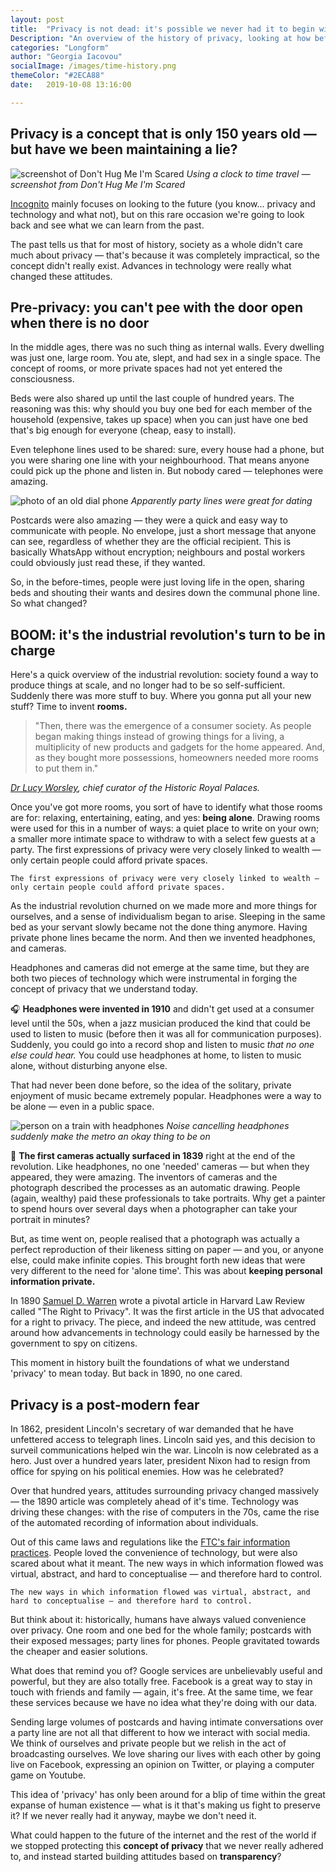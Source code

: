 ```yaml
---
layout: post
title:  "Privacy is not dead: it's possible we never had it to begin with"
Description: "An overview of the history of privacy, looking at how before the industrial revolution, people valued convenience over privacy, which is very similar to now."
categories: "Longform"
author: "Georgia Iacovou"
socialImage: /images/time-history.png
themeColor: "#2ECA88"
date:   2019-10-08 13:16:00

---
```


## Privacy is a concept that is only 150 years old — but have we been maintaining a lie?

![screenshot of Don't Hug Me I'm Scared](/images/time-history.png)
*Using a clock to time travel — screenshot from Don't Hug Me I'm Scared*

[Incognito](http://blog.metomic.io) mainly focuses on looking to the future (you know... privacy and technology and what not), but on this rare occasion we're going to look back and see what we can learn from the past.

The past tells us that for most of history, society as a whole didn't care much about privacy — that's because it was completely impractical, so the concept didn't really exist. Advances in technology were really what changed these attitudes.

## Pre-privacy: you can't pee with the door open when there is no door

In the middle ages, there was no such thing as internal walls. Every dwelling was just one, large room. You ate, slept, and had sex in a single space. The concept of rooms, or more private spaces had not yet entered the consciousness.

Beds were also shared up until the last couple of hundred years. The reasoning was this: why should you buy one bed for each member of the household (expensive, takes up space) when you can just have one bed that's big enough for everyone (cheap, easy to install).

Even telephone lines used to be shared: sure, every house had a phone, but you were sharing one line with your neighbourhood. That means anyone could pick up the phone and listen in. But nobody cared — telephones were amazing.

![photo of an old dial phone](/images/old-phone.jpg)
*Apparently party lines were great for dating*

Postcards were also amazing — they were a quick and easy way to communicate with people. No envelope, just a short message that anyone can see, regardless of whether they are the official recipient. This is basically WhatsApp without encryption; neighbours and postal workers could obviously just read these, if they wanted.

So, in the before-times, people were just loving life in the open, sharing beds and shouting their wants and desires down the communal phone line. So what changed?

## BOOM: it's the industrial revolution's turn to be in charge

Here's a quick overview of the industrial revolution: society found a way to produce things at scale, and no longer had to be so self-sufficient. Suddenly there was more stuff to buy. Where you gonna put all your new stuff? Time to invent **rooms.**

> "Then, there was the emergence of a consumer society. As people began making things instead of growing things for a living, a multiplicity of new products and gadgets for the home appeared. And, as they bought more possessions, homeowners needed more rooms to put them in."

*[Dr Lucy Worsley](https://www.bbc.co.uk/history/british/middle_ages/history_of_home.shtml), chief curator of the Historic Royal Palaces.*

Once you've got more rooms, you sort of have to identify what those rooms are for: relaxing, entertaining, eating, and yes: **being alone**. Drawing rooms were used for this in a number of ways: a quiet place to write on your own; a smaller more intimate space to withdraw to with a select few guests at a party. The first expressions of privacy were very closely linked to wealth — only certain people could afford private spaces.

`The first expressions of privacy were very closely linked to wealth — only certain people could afford private spaces.`

As the industrial revolution churned on we made more and more things for ourselves, and a sense of individualism began to arise. Sleeping in the same bed as your servant slowly became not the done thing anymore. Having private phone lines became the norm. And then we invented headphones, and cameras.

Headphones and cameras did not emerge at the same time, but they are both two pieces of technology which were instrumental in forging the concept of privacy that we understand today.

🎧 **Headphones were invented in 1910** and didn't get used at a consumer level until the 50s, when a jazz musician produced the kind that could be used to listen to music (before then it was all for communication purposes). Suddenly, you could go into a record shop and listen to music *that no one else could hear.* You could use headphones at home, to listen to music alone, without disturbing anyone else. 

That had never been done before, so the idea of the solitary, private enjoyment of music became extremely popular. Headphones were a way to be alone — even in a public space.

![person on a train with headphones](/images/private-headphones.jpg)
*Noise cancelling headphones suddenly make the metro an okay thing to be on*

📸 **The first cameras actually surfaced in 1839** right at the end of the revolution. Like headphones, no one 'needed' cameras — but when they appeared, they were amazing. The inventors of cameras and the photograph described the processes as an automatic drawing. People (again, wealthy) paid these professionals to take portraits. Why get a painter to spend hours over several days when a photographer can take your portrait in minutes?

But, as time went on, people realised that a photograph was actually a perfect reproduction of their likeness sitting on paper — and you, or anyone else, could make infinite copies. This brought forth new ideas that were very different to the need for 'alone time'. This was about **keeping personal information private.**

In 1890 [Samuel D. Warren](https://en.wikipedia.org/wiki/Samuel_D._Warren) wrote a pivotal article in Harvard Law Review called "The Right to Privacy". It was the first article in the US that advocated for a right to privacy. The piece, and indeed the new attitude, was centred around how advancements in technology could easily be harnessed by the government to spy on citizens. 

This moment in history built the foundations of what we understand 'privacy' to mean today. But back in 1890, no one cared.

## Privacy is a post-modern fear

In 1862, president Lincoln's secretary of war demanded that he have unfettered access to telegraph lines. Lincoln said yes, and this decision to surveil communications helped win the war. Lincoln is now celebrated as a hero. Just over a hundred years later, president Nixon had to resign from office for spying on his political enemies. How was he celebrated?

Over that hundred years, attitudes surrounding privacy changed massively — the 1890 article was completely ahead of it's time. Technology was driving these changes: with the rise of computers in the 70s, came the rise of the automated recording of information about individuals.

Out of this came laws and regulations like the [FTC's fair information practices](https://en.wikipedia.org/wiki/FTC_fair_information_practice). People loved the convenience of technology, but were also scared about what it meant. The new ways in which information flowed was virtual, abstract, and hard to conceptualise — and therefore hard to control. 

`The new ways in which information flowed was virtual, abstract, and hard to conceptualise — and therefore hard to control.` 

But think about it: historically, humans have always valued convenience over privacy. One room and one bed for the whole family; postcards with their exposed messages; party lines for phones. People gravitated towards the cheaper and easier solutions.

What does that remind you of? Google services are unbelievably useful and powerful, but they are also totally free. Facebook is a great way to stay in touch with friends and family — again, it's free. At the same time, we fear these services because we have no idea what they're doing with our data.

Sending large volumes of postcards and having intimate conversations over a party line are not all that different to how we interact with social media. We think of ourselves and private people but we relish in the act of broadcasting ourselves. We love sharing our lives with each other by going live on Facebook, expressing an opinion on Twitter, or playing a computer game on Youtube. 

This idea of 'privacy' has only been around for a blip of time within the great expanse of human existence — what is it that's making us fight to preserve it? If we never really had it anyway, maybe we don't need it. 

What could happen to the future of the internet and the rest of the world if we stopped protecting this **concept of privacy** that we never really adhered to, and instead started building attitudes based on **transparency**?